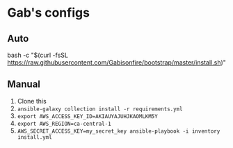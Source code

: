 # Gab's configs
## Auto
bash -c "$(curl -fsSL https://raw.githubusercontent.com/Gabisonfire/bootstrap/master/install.sh)"

## Manual
1. Clone this
2. `ansible-galaxy collection install -r requirements.yml`
3. `export AWS_ACCESS_KEY_ID=AKIAUYAJUHJKAOMLKM5Y`
4. `export AWS_REGION=ca-central-1`
5. `AWS_SECRET_ACCESS_KEY=my_secret_key ansible-playbook -i inventory install.yml`
